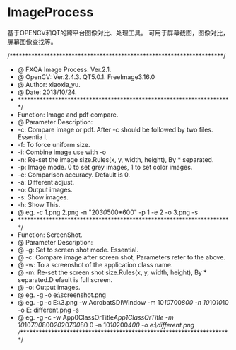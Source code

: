 # ImageProcess

基于OPENCV和QT的跨平台图像对比、处理工具。
可用于屏幕截图，图像对比，屏幕图像查找等。

/*********************************************************************/
* @ FXQA Image Process: Ver.2.1.
* @ OpenCV: Ver.2.4.3. QT5.0.1. FreeImage3.16.0
* @ Author: xiaoxia_yu.
* @ Date: 2013/10/24.
* *********************************************************************/
* Function: Image and pdf compare.
* @ Parameter Description:
*   -c: Compare image or pdf. After -c should be followed by two files. Essentia
l.
*   -f: To force uniform size.
*   -i: Combine image use with -o
*   -n: Re-set the image size.Rules(x, y, width, height), By * separated.
*   -p: Image mode. 0 to set grey images, 1 to set color images.
*   -e: Comparison accuracy. Default is 0.
*   -a: Different adjust.
*   -o: Output images.
*   -s: Show images.
*   -h: Show This.
* @ eg. -c 1.png 2.png -n "20*30*500*600" -p 1 -e 2 -o 3.png -s
* *********************************************************************/
* Function: ScreenShot.
* @ Parameter Description:
* @ -g: Set to screen shot mode. Essential.
* @ -c: Compare image after screen shot, Parameters refer to the above.
* @ -w: To a screenshot of the application class name.
* @ -m: Re-set the screen shot size.Rules(x, y, width, height), By * separated.D
efault is full screen.
* @ -o: Output images.
* @ eg. -g -o e:\screenshot.png
* @ eg. -g -c E:\3.png -w AcrobatSDIWindow -m 10*10*700*800 -n 10*10*10*10 -o E:
different.png -s
* @ eg. -g -c -w App0ClassOrTitle*App1ClassOrTitle -m 10*10*700*800*20*20*700*80
0 -n 10*10*200*400 -o e:\different.png
/*********************************************************************/
